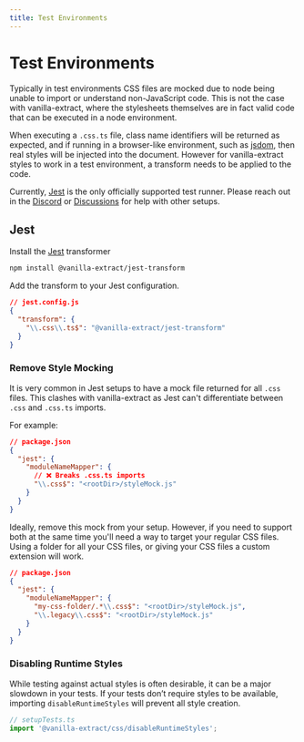 ```yaml
---
title: Test Environments
---
```


# Test Environments

Typically in test environments CSS files are mocked due to node being unable to import or understand non-JavaScript code.
This is not the case with vanilla-extract, where the stylesheets themselves are in fact valid code that can be executed in a node environment.

When executing a `.css.ts` file, class name identifiers will be returned as expected, and if running in a browser-like environment, such as [jsdom], then real styles will be injected into the document. However for vanilla-extract styles to work in a test environment, a transform needs to be applied to the code.

Currently, [Jest] is the only officially supported test runner. Please reach out in the [Discord] or [Discussions] for help with other setups.

## Jest

Install the [Jest] transformer

```bash
npm install @vanilla-extract/jest-transform
```

Add the transform to your Jest configuration.

```json
// jest.config.js
{
  "transform": {
    "\\.css\\.ts$": "@vanilla-extract/jest-transform"
  }
}
```

### Remove Style Mocking

It is very common in Jest setups to have a mock file returned for all `.css` files. This clashes with vanilla-extract as Jest can't differentiate between `.css` and `.css.ts` imports.

For example:

```json
// package.json
{
  "jest": {
    "moduleNameMapper": {
      // ❌ Breaks .css.ts imports
      "\\.css$": "<rootDir>/styleMock.js"
    }
  }
}
```

Ideally, remove this mock from your setup. However, if you need to support both at the same time you'll need a way to target your regular CSS files. Using a folder for all your CSS files, or giving your CSS files a custom extension will work.

```json
// package.json
{
  "jest": {
    "moduleNameMapper": {
      "my-css-folder/.*\\.css$": "<rootDir>/styleMock.js",
      "\\.legacy\\.css$": "<rootDir>/styleMock.js"
    }
  }
}
```

### Disabling Runtime Styles

While testing against actual styles is often desirable, it can be a major slowdown in your tests. If your tests don’t require styles to be available, importing `disableRuntimeStyles` will prevent all style creation.

```ts
// setupTests.ts
import '@vanilla-extract/css/disableRuntimeStyles';
```

[jsdom]: https://github.com/jsdom/jsdom
[jest]: https://jestjs.io/
[discord]: https://discord.gg/6nCfPwwz6w
[discussions]: https://github.com/seek-oss/vanilla-extract/discussions
